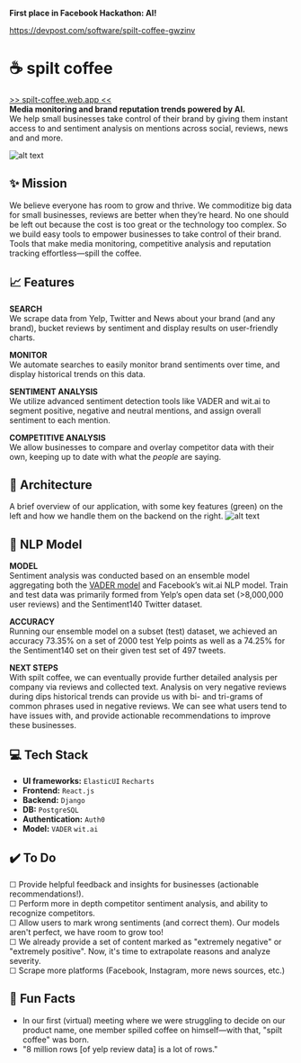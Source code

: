 **First place in Facebook Hackathon: AI!**

https://devpost.com/software/spilt-coffee-gwzinv

# ☕️ spilt coffee
[>> spilt-coffee.web.app <<](https://spilt-coffee.web.app/)  
**Media monitoring and brand reputation trends powered by AI.**   
We help small businesses take control of their brand by giving them instant access to and sentiment analysis on mentions across social, reviews, news and and more.

![alt text](https://i.imgur.com/6k18HXN.jpg)

## ✨ Mission
We believe everyone has room to grow and thrive. We commoditize big data for small businesses, reviews are better when they’re heard. No one should be left out because the cost is too great or the technology too complex. So we build easy tools to empower businesses to take control of their brand. Tools that make media monitoring, competitive analysis and reputation tracking effortless—spill the coffee. 

## 📈 Features
**SEARCH**   
We scrape data from Yelp, Twitter and News about your brand (and any brand), bucket reviews by sentiment and display results on user-friendly charts.  

**MONITOR**   
We automate searches to easily monitor brand sentiments over time, and display historical trends on this data.  

**SENTIMENT ANALYSIS**  
We utilize advanced sentiment detection tools like VADER and wit.ai to segment positive, negative and neutral mentions, and assign overall sentiment to each mention.  

**COMPETITIVE ANALYSIS**  
We allow businesses to compare and overlay competitor data with their own, keeping up to date with what the *people* are saying. 

## 🧱 Architecture
A brief overview of our application, with some key features (green) on the left and how we handle them on the backend on the right. 
![alt text](https://i.imgur.com/ncurVj9.png)

## 🔮 NLP Model 
**MODEL**  
Sentiment analysis was conducted based on an ensemble model aggregating both the [VADER model](https://github.com/cjhutto/vaderSentiment) and Facebook’s wit.ai NLP model. Train and test data was primarily formed from Yelp’s open data set (>8,000,000 user reviews) and the Sentiment140 Twitter dataset. 

**ACCURACY**  
Running our ensemble model on a subset (test) dataset, we achieved an accuracy 73.35% on a set of 2000 test Yelp points as well as a 74.25% for the Sentiment140 set on their given test set of 497 tweets. 

**NEXT STEPS**  
With spilt coffee, we can eventually provide further detailed analysis per company via reviews and collected text. Analysis on very negative reviews during dips historical trends can provide us with bi- and tri-grams of common phrases used in negative reviews. We can see what users tend to have issues with, and provide actionable recommendations to improve these businesses.  

## 💻 Tech Stack
-   **UI frameworks:** `ElasticUI` `Recharts` 
-   **Frontend:** `React.js`
-   **Backend:** `Django`
-   **DB:** `PostgreSQL`
-   **Authentication:** `Auth0`
-   **Model:** `VADER` `wit.ai`

## ✔️ To Do 
 ☐ Provide helpful feedback and insights for businesses (actionable recommendations!).  
 ☐ Perform more in depth competitor sentiment analysis, and ability to recognize competitors.  
 ☐ Allow users to mark wrong sentiments (and correct them). Our models aren't perfect, we have room to grow too!  
 ☐ We already provide a set of content marked as "extremely negative" or "extremely positive". Now, it's time to extrapolate reasons and analyze severity.   
 ☐ Scrape more platforms (Facebook, Instagram, more news sources, etc.) 

## 👻 Fun Facts
- In our first (virtual) meeting where we were struggling to decide on our product name, one member spilled coffee on himself—with that, "spilt coffee" was born. 
- "8 million rows [of yelp review data] is a lot of rows." 

